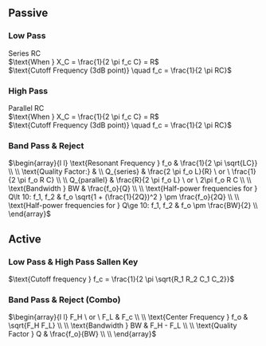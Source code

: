 ## Passive
### Low Pass
Series RC  
$\text{When } X_C = \frac{1}{2 \pi f_c C} = R$  
$\text{Cutoff Frequency (3dB point)} \quad f_c = \frac{1}{2 \pi RC}$
### High Pass
Parallel RC  
$\text{When } X_C = \frac{1}{2 \pi f_c C} = R$  
$\text{Cutoff Frequency (3dB point)} \quad f_c = \frac{1}{2 \pi RC}$

### Band Pass & Reject
$\begin{array}{l l}
\text{Resonant Frequency } f_o & \frac{1}{2 \pi \sqrt{LC}} \\ \\
\text{Quality Factor:} &  \\ 
Q_{series} & \frac{2 \pi f_o L}{R} \ or \ \frac{1}{2 \pi f_o R C} \\ \\
Q_{parallel} & \frac{R}{2 \pi f_o L} \ or \ 2\pi f_o R C \\ \\
\text{Bandwidth } BW & \frac{f_o}{Q}  \\  \\ 
\text{Half-power frequencies for } Q\lt 10: f_1, f_2 & f_o \sqrt{1 + (\frac{1}{2Q})^2 } \pm \frac{f_o}{2Q}  \\ \\
\text{Half-power frequencies for } Q\ge 10: f_1, f_2 & f_o \pm \frac{BW}{2} \\
\end{array}$

## Active
### Low Pass & High Pass Sallen Key
$\text{Cutoff frequency } f_c = \frac{1}{2 \pi \sqrt{R_1 R_2 C_1 C_2}}$

### Band Pass & Reject (Combo)
$\begin{array}{l l}
F_H \ or \ F_L & F_c  \\ \\
\text{Center Frequency } f_o & \sqrt{F_H F_L}  \\ \\
\text{Bandwidth } BW & F_H - F_L  \\ \\
\text{Quality Factor } Q & \frac{f_o}{BW} \\ \\
\end{array}$
